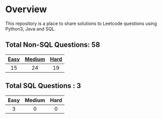 # Overview

This repository is a place to share solutions to Leetcode questions using Python3, Java and SQL.


## Total Non-SQL Questions: 58

| [Easy](https://github.com/ezryn-zaharoff/leetcode-solutions/tree/master/01-easy) | [Medium](https://github.com/ezryn-zaharoff/leetcode-solutions/tree/master/02-medium) | [Hard](https://github.com/ezryn-zaharoff/leetcode-solutions/tree/master/03-hard) |
|:----:|:------:|:----:|
|  15  |   24   |  19  |


## Total SQL Questions : 3

| Easy | Medium | Hard |
|:----:|:------:|:----:|
|   3  |    0   |   0  |
